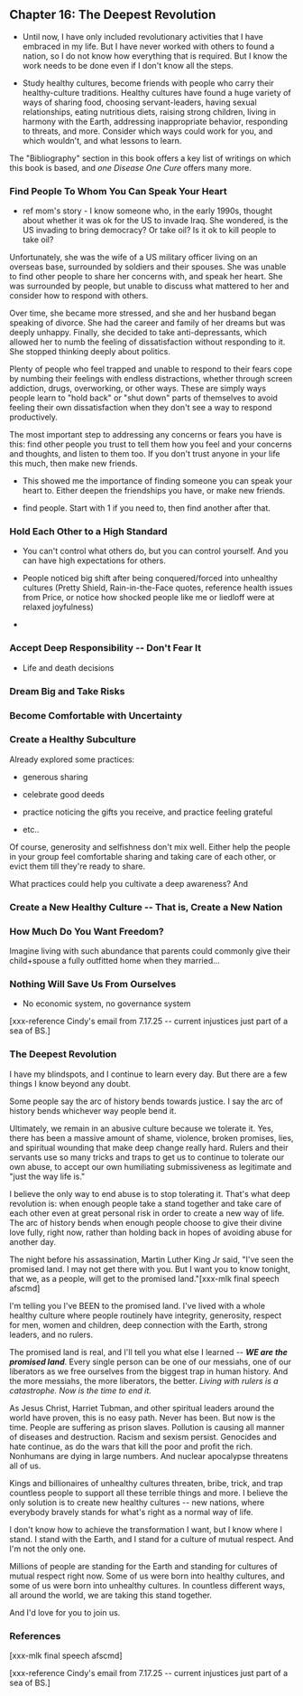 ## Chapter 16: The Deepest Revolution



* Until now, I have only included revolutionary activities that I have embraced in my life. But I have never worked with others to found a nation, so I do not know how everything that is required. But I know the work needs to be done even if I don't know all the steps. 

* Study healthy cultures, become friends with people who carry their healthy-culture traditions. Healthy cultures have found a huge variety of ways of sharing food, choosing servant-leaders, having sexual relationships, eating nutritious diets, raising strong children, living in harmony with the Earth, addressing inappropriate behavior, responding to threats, and more. Consider which ways could work for you, and which wouldn't, and what lessons to learn.

The "Bibliography" section in this book offers a key list of writings on which this book is based, and _one Disease One Cure_ offers many more.

### Find People To Whom You Can Speak Your Heart

* ref mom's story - I know someone who, in the early 1990s, thought about whether it was ok for the US to invade Iraq. She wondered, is the US invading to bring democracy? Or take oil? Is it ok to kill people to take oil?

Unfortunately, she was the wife of a US military officer living on an overseas base, surrounded by soldiers and their spouses. She was unable to find other people to share her concerns with, and speak her heart. She was surrounded by people, but unable to discuss what mattered to her and consider how to respond with others.

Over time, she became more stressed, and she and her husband began speaking of divorce. She had the career and family of her dreams but was deeply unhappy. Finally, she decided to take anti-depressants, which allowed her to numb the feeling of dissatisfaction without responding to it. She stopped thinking deeply about politics.

Plenty of people who feel trapped and unable to respond to their fears cope by numbing their feelings with endless distractions, whether through screen addiction, drugs, overworking, or other ways. These are simply ways people learn to "hold back" or "shut down" parts of themselves to avoid feeling their own dissatisfaction when they don't see a way to respond productively.

The most important step to addressing any concerns or fears you have is this: find other people you trust to tell them how you feel and your concerns and thoughts, and listen to them too. If you don't trust anyone in your life this much, then make new friends.

* This showed me the importance of finding someone you can speak your heart to. Either deepen the friendships you have, or make new friends.

* find people. Start with 1 if you need to, then find another after that.


### Hold Each Other to a High Standard

* You can't control what others do, but you can control yourself. And you can have high expectations for others.

* People noticed big shift after being conquered/forced into unhealthy cultures (Pretty Shield, Rain-in-the-Face quotes, reference health issues from Price, or notice how shocked people like me or liedloff were at relaxed joyfulness)

* 




### Accept Deep Responsibility -- Don't Fear It

* Life and death decisions

### Dream Big and Take Risks

### Become Comfortable with Uncertainty


### Create a Healthy Subculture

Already explored some practices:

* generous sharing

* celebrate good deeds

* practice noticing the gifts you receive, and practice feeling grateful

* etc..

Of course, generosity and selfishness don't mix well. Either help the people in your group feel comfortable sharing and taking care of each other, or evict them till they're ready to share.

What practices could help you cultivate a deep awareness? And 

### Create a New Healthy Culture -- That is, Create a New Nation

### How Much Do You Want Freedom?

Imagine living with such abundance that parents could commonly give their child+spouse a fully outfitted home when they married...




### Nothing Will Save Us From Ourselves
* No economic system, no governance system

[xxx-reference Cindy's email from 7.17.25 -- current injustices just part of a sea of BS.]

### The Deepest Revolution

I have my blindspots, and I continue to learn every day. But there are a few things I know beyond any doubt.

Some people say the arc of history bends towards justice. I say the arc of history bends whichever way people bend it.

Ultimately, we remain in an abusive culture because we tolerate it. Yes, there has been a massive amount of shame, violence, broken promises, lies, and spiritual wounding that make deep change really hard. Rulers and their servants use so many tricks and traps to get us to continue to tolerate our own abuse, to accept our own humiliating submissiveness as legitimate and "just the way life is."

I believe the only way to end abuse is to stop tolerating it. That's what deep revolution is: when enough people take a stand together and take care of each other even at great personal risk in order to create a new way of life. The arc of history bends when enough people choose to give their divine love fully, right now, rather than holding back in hopes of avoiding abuse for another day.

The night before his assassination, Martin Luther King Jr said, "I've seen the promised land. I may not get there with you. But I want you to know tonight, that we, as a people, will get to the promised land."[xxx-mlk final speech afscmd]

I'm telling you I've BEEN to the promised land. I've lived with a whole healthy culture where people routinely have integrity, generosity, respect for men, women and children, deep connection with the Earth, strong leaders, and no rulers.

The promised land is real, and I'll tell you what else I learned -- _**WE are the promised land**_. Every single person can be one of our messiahs, one of our liberators as we free ourselves from the biggest trap in human history. And the more messiahs, the more liberators, the better. _Living with rulers is a catastrophe. Now is the time to end it._

As Jesus Christ, Harriet Tubman, and other spiritual leaders around the world have proven, this is no easy path. Never has been. But now is the time. People are suffering as prison slaves. Pollution is causing all manner of diseases and destruction. Racism and sexism persist. Genocides and hate continue, as do the wars that kill the poor and profit the rich. Nonhumans are dying in large numbers. And nuclear apocalypse threatens all of us.

Kings and billionaires of unhealthy cultures threaten, bribe, trick, and trap countless people to support all these terrible things and more. I believe the only solution is to create new healthy cultures -- new nations, where everybody bravely stands for what's right as a normal way of life.

I don't know how to achieve the transformation I want, but I know where I stand. I stand with the Earth, and I stand for a culture of mutual respect. And I'm not the only one.

Millions of people are standing for the Earth and standing for cultures of mutual respect right now. Some of us were born into healthy cultures, and some of us were born into unhealthy cultures. In countless different ways, all around the world, we are taking this stand together.

And I'd love for you to join us.

<div style="break-after:page"></div>

### References

[xxx-mlk final speech afscmd]

[xxx-reference Cindy's email from 7.17.25 -- current injustices just part of a sea of BS.]
